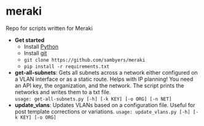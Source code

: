 # meraki
Repo for scripts written for Meraki
- **Get started**
  - Install [Python](https://www.python.org/)
  - Install [git](https://git-scm.com/)
  - ```git clone https://github.com/sambyers/meraki```
  - ```pip install -r requirements.txt```
- **get-all-subnets**: Gets all subnets across a network either configured on a VLAN interface or as a static route. Helps with IP planning! You need an API key, the organization, and the network. The script prints the networks and writes them to a txt file.  
```usage: get-all-subnets.py [-h] [-k KEY] [-o ORG] [-n NET]```
- **update_vlans**: Updates VLANs based on a configuration file. Useful for post template corrections or variations.
```usage: update_vlans.py [-h] [-k KEY] [-o ORG]```
